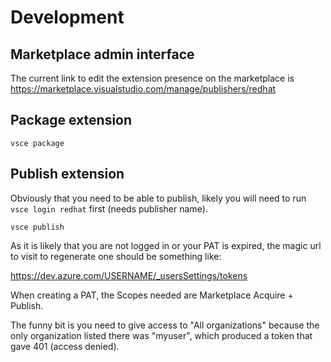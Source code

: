 # Development

## Marketplace admin interface

The current link to edit the extension presence on the marketplace is
https://marketplace.visualstudio.com/manage/publishers/redhat

## Package extension

```shell
vsce package
```

## Publish extension

Obviously that you need to be able to publish, likely you will
need to run `vsce login redhat` first (needs publisher name).

```shell
vsce publish
```

As it is likely that you are not logged in or your PAT is expired, the magic
url to visit to regenerate one should be something like:

https://dev.azure.com/USERNAME/_usersSettings/tokens

When creating a PAT, the Scopes needed are Marketplace Acquire + Publish.

The funny bit is you need to give access to "All organizations" because
the only organization listed there was "myuser", which produced a token
that gave 401 (access denied).
